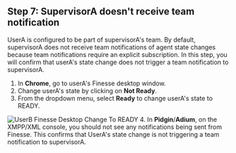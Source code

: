 ## Step 7: SupervisorA doesn't receive team notification

UserA is configured to be part of supervisorA's team. By default, supervisorA does not receive team notifications of agent state changes because team notifications require an explicit subscription. In this step, you will confirm that userA's state change does not trigger a team notification to supervisorA.

1. In **Chrome**, go to userA's Finesse desktop window.
2. Change userA's state by clicking on **Not Ready**.
3. From the dropdown menu, select **Ready** to change userA's state to READY.

 ![UserB Finesse Desktop Change To READY](/posts/files/finesse-basic-supervisor-rest-apis-with-xmpp-events/assets/images/user-a-finesse-desktop-change-to-ready.jpg)
4. In **Pidgin**/**Adium**, on the XMPP/XML console, you should not see any notifications being sent from Finesse. This confirms that UserA's state change is not triggering a team notification to supervisorA.
